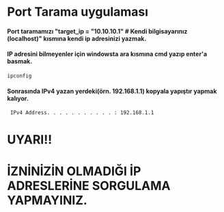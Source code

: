 # Port Tarama uygulaması 
#### Port taramamızı "target_ip = "10.10.10.1" # Kendi bilgisayarınız (localhost)" kısmına kendi ip adresinizi yazmak.
#### IP adresini bilmeyenler için windowsta ara kısmına cmd yazıp enter'a basmak.
    ipconfig
#### Sonrasında IPv4 yazan yerdeki(örn. 192.168.1.1) kopyala yapıştır yapmak kalıyor.
     IPv4 Address. . . . . . . . . . . : 192.168.1.1
# UYARI!! 
# İZNİNİZİN OLMADIĞI İP ADRESLERİNE SORGULAMA YAPMAYINIZ.
    











